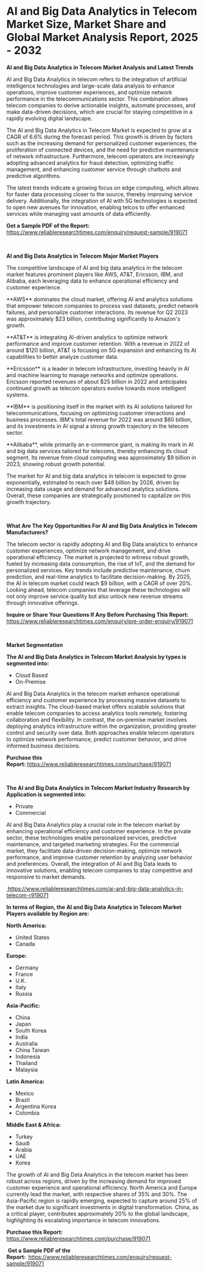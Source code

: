 <p><h1>AI and Big Data Analytics in Telecom Market Size, Market Share and Global Market Analysis Report, 2025 - 2032</h1></p><p><strong>AI and Big Data Analytics in Telecom Market Analysis and Latest Trends</strong></p>
<p><p>AI and Big Data Analytics in telecom refers to the integration of artificial intelligence technologies and large-scale data analysis to enhance operations, improve customer experiences, and optimize network performance in the telecommunications sector. This combination allows telecom companies to derive actionable insights, automate processes, and make data-driven decisions, which are crucial for staying competitive in a rapidly evolving digital landscape.</p><p>The AI and Big Data Analytics in Telecom Market is expected to grow at a CAGR of 6.6% during the forecast period. This growth is driven by factors such as the increasing demand for personalized customer experiences, the proliferation of connected devices, and the need for predictive maintenance of network infrastructure. Furthermore, telecom operators are increasingly adopting advanced analytics for fraud detection, optimizing traffic management, and enhancing customer service through chatbots and predictive algorithms.</p><p>The latest trends indicate a growing focus on edge computing, which allows for faster data processing closer to the source, thereby improving service delivery. Additionally, the integration of AI with 5G technologies is expected to open new avenues for innovation, enabling telcos to offer enhanced services while managing vast amounts of data efficiently.</p></p>
<p><strong>Get a Sample PDF of the Report:&nbsp;</strong> <a href="https://www.reliableresearchtimes.com/enquiry/request-sample/919071?utm_campaign=3026&utm_medium=2&utm_source=Github&utm_content=ia&utm_term=18042025&utm_id=ai-and-big-data-analytics-in-telecom">https://www.reliableresearchtimes.com/enquiry/request-sample/919071</a></p>
<p>&nbsp;</p>
<p><strong>AI and Big Data Analytics in Telecom Major Market Players</strong></p>
<p><p>The competitive landscape of AI and big data analytics in the telecom market features prominent players like AWS, AT&T, Ericsson, IBM, and Alibaba, each leveraging data to enhance operational efficiency and customer experience.</p><p>**AWS** dominates the cloud market, offering AI and analytics solutions that empower telecom companies to process vast datasets, predict network failures, and personalize customer interactions. Its revenue for Q2 2023 was approximately $23 billion, contributing significantly to Amazon's growth.</p><p>**AT&T** is integrating AI-driven analytics to optimize network performance and improve customer retention. With a revenue in 2022 of around $120 billion, AT&T is focusing on 5G expansion and enhancing its AI capabilities to better analyze customer data.</p><p>**Ericsson** is a leader in telecom infrastructure, investing heavily in AI and machine learning to manage networks and optimize operations. Ericsson reported revenues of about $25 billion in 2022 and anticipates continued growth as telecom operators evolve towards more intelligent systems.</p><p>**IBM** is positioning itself in the market with its AI solutions tailored for telecommunications, focusing on optimizing customer interactions and business processes. IBM's total revenue for 2022 was around $60 billion, and its investments in AI signal a strong growth trajectory in the telecom sector.</p><p>**Alibaba**, while primarily an e-commerce giant, is making its mark in AI and big data services tailored for telecoms, thereby enhancing its cloud segment. Its revenue from cloud computing was approximately $9 billion in 2023, showing robust growth potential.</p><p>The market for AI and big data analytics in telecom is expected to grow exponentially, estimated to reach over $48 billion by 2026, driven by increasing data usage and demand for advanced analytics solutions. Overall, these companies are strategically positioned to capitalize on this growth trajectory.</p></p>
<p>&nbsp;</p>
<p><strong>What Are The Key Opportunities For AI and Big Data Analytics in Telecom Manufacturers?</strong></p>
<p><p>The telecom sector is rapidly adopting AI and Big Data analytics to enhance customer experiences, optimize network management, and drive operational efficiency. The market is projected to witness robust growth, fueled by increasing data consumption, the rise of IoT, and the demand for personalized services. Key trends include predictive maintenance, churn prediction, and real-time analytics to facilitate decision-making. By 2025, the AI in telecom market could reach $9 billion, with a CAGR of over 20%. Looking ahead, telecom companies that leverage these technologies will not only improve service quality but also unlock new revenue streams through innovative offerings.</p></p>
<p><strong>Inquire or Share Your Questions If Any Before Purchasing This Report:</strong> <a href="https://www.reliableresearchtimes.com/enquiry/pre-order-enquiry/919071?utm_campaign=3026&utm_medium=2&utm_source=Github&utm_content=ia&utm_term=18042025&utm_id=ai-and-big-data-analytics-in-telecom">https://www.reliableresearchtimes.com/enquiry/pre-order-enquiry/919071</a></p>
<p>&nbsp;</p>
<p><strong>Market Segmentation</strong></p>
<p><strong>The AI and Big Data Analytics in Telecom Market Analysis by types is segmented into:</strong></p>
<p><ul><li>Cloud Based</li><li>On-Premise</li></ul></p>
<p><p>AI and Big Data Analytics in the telecom market enhance operational efficiency and customer experience by processing massive datasets to extract insights. The cloud-based market offers scalable solutions that enable telecom companies to access analytics tools remotely, fostering collaboration and flexibility. In contrast, the on-premise market involves deploying analytics infrastructure within the organization, providing greater control and security over data. Both approaches enable telecom operators to optimize network performance, predict customer behavior, and drive informed business decisions.</p></p>
<p><strong>Purchase this Report:&nbsp;</strong><a href="https://www.reliableresearchtimes.com/purchase/919071?utm_campaign=3026&utm_medium=2&utm_source=Github&utm_content=ia&utm_term=18042025&utm_id=ai-and-big-data-analytics-in-telecom">https://www.reliableresearchtimes.com/purchase/919071</a></p>
<p>&nbsp;</p>
<p><strong>The AI and Big Data Analytics in Telecom Market Industry Research by Application is segmented into:</strong></p>
<p><ul><li>Private</li><li>Commercial</li></ul></p>
<p><p>AI and Big Data Analytics play a crucial role in the telecom market by enhancing operational efficiency and customer experience. In the private sector, these technologies enable personalized services, predictive maintenance, and targeted marketing strategies. For the commercial market, they facilitate data-driven decision-making, optimize network performance, and improve customer retention by analyzing user behavior and preferences. Overall, the integration of AI and Big Data leads to innovative solutions, enabling telecom companies to stay competitive and responsive to market demands.</p></p>
<p><a href="https://www.reliableresearchtimes.com/ai-and-big-data-analytics-in-telecom-r919071?utm_campaign=3026&utm_medium=2&utm_source=Github&utm_content=ia&utm_term=18042025&utm_id=ai-and-big-data-analytics-in-telecom">&nbsp;https://www.reliableresearchtimes.com/ai-and-big-data-analytics-in-telecom-r919071</a></p>
<p><strong>In terms of Region, the AI and Big Data Analytics in Telecom Market Players available by Region are:</strong></p>
<p>
    <p> <strong> North America: </strong>
        <ul>
            <li>United States</li>
            <li>Canada</li>
        </ul>
        </p> 
    <p> <strong> Europe: </strong>
        <ul>
            <li>Germany</li>
            <li>France</li>
            <li>U.K.</li>
            <li>Italy</li>
            <li>Russia</li>
        </ul>
        </p> 
    <p> <strong> Asia-Pacific: </strong>
        <ul>
            <li>China</li>
            <li>Japan</li>
            <li>South Korea</li>
            <li>India</li>
            <li>Australia</li>
            <li>China Taiwan</li>
            <li>Indonesia</li>
            <li>Thailand</li>
            <li>Malaysia</li>
        </ul>
        </p> 
    <p> <strong> Latin America: </strong>
        <ul>
            <li>Mexico</li>
            <li>Brazil</li>
            <li>Argentina Korea</li>
            <li>Colombia</li>
        </ul>
        </p> 
    <p> <strong> Middle East & Africa: </strong>
        <ul>
            <li>Turkey</li>
            <li>Saudi</li>
            <li>Arabia</li>
            <li>UAE</li>
            <li>Korea</li>
        </ul>
    </p>
    </p>
<p><p>The growth of AI and Big Data Analytics in the telecom market has been robust across regions, driven by the increasing demand for improved customer experience and operational efficiency. North America and Europe currently lead the market, with respective shares of 35% and 30%. The Asia-Pacific region is rapidly emerging, expected to capture around 25% of the market due to significant investments in digital transformation. China, as a critical player, contributes approximately 20% to the global landscape, highlighting its escalating importance in telecom innovations.</p></p>
<p><strong>Purchase this Report: </strong><a href="https://www.reliableresearchtimes.com/purchase/919071?utm_campaign=3026&utm_medium=2&utm_source=Github&utm_content=ia&utm_term=18042025&utm_id=ai-and-big-data-analytics-in-telecom">https://www.reliableresearchtimes.com/purchase/919071</a></p>
<p>&nbsp;<strong>Get a Sample PDF of the Report:&nbsp;&nbsp;</strong><a href="https://www.reliableresearchtimes.com/enquiry/request-sample/919071?utm_campaign=3026&utm_medium=2&utm_source=Github&utm_content=ia&utm_term=18042025&utm_id=ai-and-big-data-analytics-in-telecom">https://www.reliableresearchtimes.com/enquiry/request-sample/919071</a></p>
<p><strong></strong></p>
<p><p></p><p></p><p></p></p>